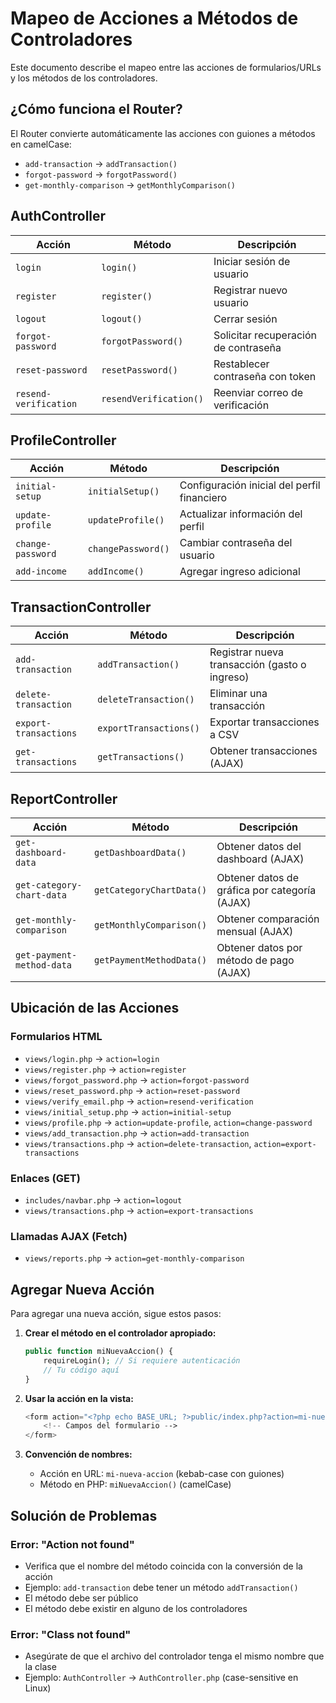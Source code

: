 # Mapeo de Acciones a Métodos de Controladores

Este documento describe el mapeo entre las acciones de formularios/URLs y los métodos de los controladores.

## ¿Cómo funciona el Router?

El Router convierte automáticamente las acciones con guiones a métodos en camelCase:
- `add-transaction` → `addTransaction()`
- `forgot-password` → `forgotPassword()`
- `get-monthly-comparison` → `getMonthlyComparison()`

## AuthController

| Acción | Método | Descripción |
|--------|--------|-------------|
| `login` | `login()` | Iniciar sesión de usuario |
| `register` | `register()` | Registrar nuevo usuario |
| `logout` | `logout()` | Cerrar sesión |
| `forgot-password` | `forgotPassword()` | Solicitar recuperación de contraseña |
| `reset-password` | `resetPassword()` | Restablecer contraseña con token |
| `resend-verification` | `resendVerification()` | Reenviar correo de verificación |

## ProfileController

| Acción | Método | Descripción |
|--------|--------|-------------|
| `initial-setup` | `initialSetup()` | Configuración inicial del perfil financiero |
| `update-profile` | `updateProfile()` | Actualizar información del perfil |
| `change-password` | `changePassword()` | Cambiar contraseña del usuario |
| `add-income` | `addIncome()` | Agregar ingreso adicional |

## TransactionController

| Acción | Método | Descripción |
|--------|--------|-------------|
| `add-transaction` | `addTransaction()` | Registrar nueva transacción (gasto o ingreso) |
| `delete-transaction` | `deleteTransaction()` | Eliminar una transacción |
| `export-transactions` | `exportTransactions()` | Exportar transacciones a CSV |
| `get-transactions` | `getTransactions()` | Obtener transacciones (AJAX) |

## ReportController

| Acción | Método | Descripción |
|--------|--------|-------------|
| `get-dashboard-data` | `getDashboardData()` | Obtener datos del dashboard (AJAX) |
| `get-category-chart-data` | `getCategoryChartData()` | Obtener datos de gráfica por categoría (AJAX) |
| `get-monthly-comparison` | `getMonthlyComparison()` | Obtener comparación mensual (AJAX) |
| `get-payment-method-data` | `getPaymentMethodData()` | Obtener datos por método de pago (AJAX) |

## Ubicación de las Acciones

### Formularios HTML
- `views/login.php` → `action=login`
- `views/register.php` → `action=register`
- `views/forgot_password.php` → `action=forgot-password`
- `views/reset_password.php` → `action=reset-password`
- `views/verify_email.php` → `action=resend-verification`
- `views/initial_setup.php` → `action=initial-setup`
- `views/profile.php` → `action=update-profile`, `action=change-password`
- `views/add_transaction.php` → `action=add-transaction`
- `views/transactions.php` → `action=delete-transaction`, `action=export-transactions`

### Enlaces (GET)
- `includes/navbar.php` → `action=logout`
- `views/transactions.php` → `action=export-transactions`

### Llamadas AJAX (Fetch)
- `views/reports.php` → `action=get-monthly-comparison`

## Agregar Nueva Acción

Para agregar una nueva acción, sigue estos pasos:

1. **Crear el método en el controlador apropiado:**
   ```php
   public function miNuevaAccion() {
       requireLogin(); // Si requiere autenticación
       // Tu código aquí
   }
   ```

2. **Usar la acción en la vista:**
   ```php
   <form action="<?php echo BASE_URL; ?>public/index.php?action=mi-nueva-accion" method="POST">
       <!-- Campos del formulario -->
   </form>
   ```

3. **Convención de nombres:**
   - Acción en URL: `mi-nueva-accion` (kebab-case con guiones)
   - Método en PHP: `miNuevaAccion()` (camelCase)

## Solución de Problemas

### Error: "Action not found"
- Verifica que el nombre del método coincida con la conversión de la acción
- Ejemplo: `add-transaction` debe tener un método `addTransaction()`
- El método debe ser público
- El método debe existir en alguno de los controladores

### Error: "Class not found"
- Asegúrate de que el archivo del controlador tenga el mismo nombre que la clase
- Ejemplo: `AuthController` → `AuthController.php` (case-sensitive en Linux)

